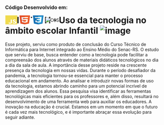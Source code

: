 # EALYTECH - Uso da tecnologia no âmbito escolar Infantil ![image](https://github.com/wotavio/EARLYTECH/assets/83969703/4ab6693f-0606-4b6e-ae0e-e0ef6aff37b6)


Esse projeto, serviu como produto de conclusão do Curso Técnico de Informática para Internet integrado ao Ensino Médio do Senac-RS. O estudo que serviu de base, busca entender como a tecnologia pode facilitar a compreensão dos alunos através de materiais didáticos tecnológicos no dia a dia da sala de aula. A importância desse projeto reside na crescente presença da tecnologia em nossas vidas. Durante o período desafiador da pandemia, a tecnologia tornou-se essencial para manter o processo educacional em andamento. Ao analisar e introduzir novas formas de uso da tecnologia, estamos abrindo caminho para um potencial incrível de aprendizagem dos alunos. Essa pesquisa visa identificar as ferramentas tecnológicas mais eficientes para os professores e, além disso, resultará no desenvolvimento de uma ferramenta web para auxiliar os educadores. A inovação na educação é crucial. Estamos em um momento em que o futuro é cada vez mais tecnológico, e é importante abraçar essa evolução para seguir adiante.

 <div style="flex-basis: 48%; margin-top:-10vh;">
    <h3>Código Desenvolvido em:</h3>
    <img align="center" alt="Js" height="30" width="40" src="https://raw.githubusercontent.com/devicons/devicon/master/icons/javascript/javascript-plain.svg">
    <img align="center" alt="HTML" height="30" width="40" src="https://raw.githubusercontent.com/devicons/devicon/master/icons/html5/html5-original.svg">
    <img align="center" alt="CSS" height="30" width="40" src="https://raw.githubusercontent.com/devicons/devicon/master/icons/css3/css3-original.svg">
    <img align="center" alt="CSS" height="30" width="40" src="https://cdn.jsdelivr.net/gh/devicons/devicon@latest/icons/react/react-original-wordmark.svg">
          
   
  </div>
